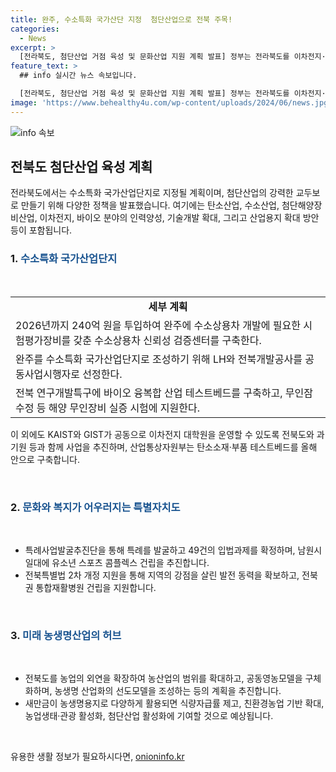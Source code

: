 ```yaml
---
title: 완주, 수소특화 국가산단 지정  첨단산업으로 전북 주목!
categories:
  - News
excerpt: >
  [전라북도, 첨단산업 거점 육성 및 문화산업 지원 계획 발표] 정부는 전라북도를 이차전지·바이오·탄소·수소산업 등 첨단산업 거점으로 육성하고, 수소특화 국가산업단지로 지정할 계획이다. 또한 전북 K문화콘텐츠 지원센터 건립을 계획하며, 푸드테크·그린바이오 등 미래산업 육성 및 문화 복합 거점 조성을 추진한다. 이를 통해 전북을 첨단산업의 강력한 교두보로 만들겠다는 대통령의 발언과 함께, 농생명산업의 허브로서의 역할을 강조하고 있다.  전라북도, 첨단산업 거점 육성 및 문화산업 지원 계획 발표
feature_text: >
  ## info 실시간 뉴스 속보입니다.

  [전라북도, 첨단산업 거점 육성 및 문화산업 지원 계획 발표] 정부는 전라북도를 이차전지·바이오·탄소·수소산업 등 첨단산업 거점으로 육성하고, 수소특화 국가산업단지로 지정할 계획이다. 또한 전북 K문화콘텐츠 지원센터 건립을 계획하며, 푸드테크·그린바이오 등 미래산업 육성 및 문화 복합 거점 조성을 추진한다. 이를 통해 전북을 첨단산업의 강력한 교두보로 만들겠다는 대통령의 발언과 함께, 농생명산업의 허브로서의 역할을 강조하고 있다.  전라북도, 첨단산업 거점 육성 및 문화산업 지원 계획 발표
image: 'https://www.behealthy4u.com/wp-content/uploads/2024/06/news.jpg'
---
```


<p><img src="https://www.behealthy4u.com/wp-content/uploads/2024/06/news.jpg" alt="info 속보" /></p>

<h2 data-ke-size="size26">전북도 첨단산업 육성 계획</h2>

<p data-ke-size="size16">전라북도에서는 수소특화 국가산업단지로 지정될 계획이며, 첨단산업의 강력한 교두보로 만들기 위해 다양한 정책을 발표했습니다. 여기에는 탄소산업, 수소산업, 첨단해양장비산업, 이차전지, 바이오 분야의 인력양성, 기술개발 확대, 그리고 산업용지 확대 방안 등이 포함됩니다.</p>

<h3 data-ke-size="size24">1. <span style="color: #1a5490;">수소특화 국가산업단지</span></h3>

<p data-ke-size="size16">&nbsp;</p>

<table>
    <tr>
        <td style="text-align: center; height: 17px;"><b>세부 계획</b></td>
    </tr>
    <tr>
        <td style="text-align: left; height: 17px;">2026년까지 240억 원을 투입하여 완주에 수소상용차 개발에 필요한 시험평가장비를 갖춘 수소상용차 신뢰성 검증센터를 구축한다.</td>
    </tr>
    <tr>
        <td style="text-align: left; height: 17px;">완주를 수소특화 국가산업단지로 조성하기 위해 LH와 전북개발공사를 공동사업시행자로 선정한다.</td>
    </tr>
    <tr>
        <td style="text-align: left; height: 17px;">전북 연구개발특구에 바이오 융복합 산업 테스트베드를 구축하고, 무인잠수정 등 해양 무인장비 실증 시험에 지원한다.</td>
    </tr>
</table>

<p data-ke-size="size16">이 외에도 KAIST와 GIST가 공동으로 이차전지 대학원을 운영할 수 있도록 전북도와 과기원 등과 함께 사업을 추진하며, 산업통상자원부는 탄소소재·부품 테스트베드를 올해 안으로 구축합니다.</p>

<p data-ke-size="size16">&nbsp;</p>

<h3 data-ke-size="size24">2. <span style="color: #1a5490;">문화와 복지가 어우러지는 특별자치도</span></h3>

<p data-ke-size="size16">&nbsp;</p>

<ul>
    <li>특례사업발굴추진단을 통해 특례를 발굴하고 49건의 입법과제를 확정하며, 남원시 일대에 유소년 스포츠 콤플렉스 건립을 추진합니다.</li>
    <li>전북특별법 2차 개정 지원을 통해 지역의 강점을 살린 발전 동력을 확보하고, 전북권 통합재활병원 건립을 지원합니다.</li>
</ul>

<p data-ke-size="size16">&nbsp;</p>

<h3 data-ke-size="size24">3. <span style="color: #1a5490;">미래 농생명산업의 허브</span></h3>

<p data-ke-size="size16">&nbsp;</p>

<ul>
    <li>전북도를 농업의 외연을 확장하여 농산업의 범위를 확대하고, 공동영농모델을 구체화하며, 농생명 산업화의 선도모델을 조성하는 등의 계획을 추진합니다.</li>
    <li>새만금이 농생명용지로 다양하게 활용되면 식량자급률 제고, 친환경농업 기반 확대, 농업생태·관광 활성화, 첨단산업 활성화에 기여할 것으로 예상됩니다.</li>
</ul>

<p data-ke-size="size16">&nbsp;</p>
유용한 생활 정보가 필요하시다면, <a href="https://onioninfo.kr" rel="dofollow">onioninfo.kr</a>


